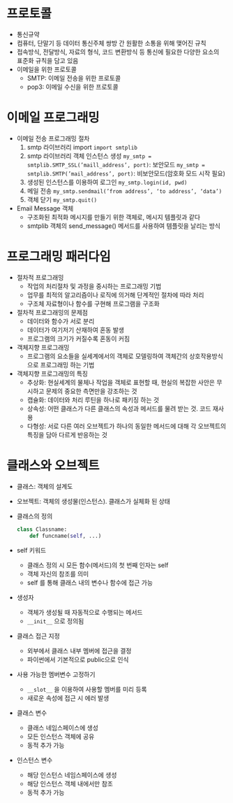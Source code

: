 # 프로토콜

- 통신규약
- 컴퓨터, 단말기 등 데이터 통신주체 쌍방 간 원활한 소통을 위해 맺어진 규칙
- 접속방식, 전달방식, 자료의 형식, 코드 변환방식 등 통신에 필요한 다양한 요소의 표준화 규칙을 담고 있음
- 이메일을 위한 프로토콜
  - SMTP: 이메일 전송을 위한 프로토콜
  - pop3: 이메일 수신을 위한 프로토콜

# 이메일 프로그래밍

- 이메일 전송 프로그래밍 절차
    1. smtp 라이브러리 import
    `import smtplib`
    2. smtp 라이브러리 객체 인스턴스 생성
    `my_smtp = smtplib.SMTP_SSL(’maill_address’, port)`:  보안모드
    `my_smtp = smtplib.SMTP(’mail_address’, port)`: 비보안모드(암호화 모드 시작 필요)
    3. 생성된 인스턴스를 이용하여 로그인
    `my_smtp.login(id, pwd)`
    4. 메일 전송
    `my_smtp.sendmail(’from address’, ‘to address’, ‘data’)`
    5. 객체 닫기
    `my_smtp.quit()`
- Email Message 객체
  - 구조화된 최적화 메시지를 만들기 위한 객체로, 메시지 템플릿과 같다
  - smtplib 객체의 send_message() 메서드를 사용하여 템플릿을 날리는 방식

# 프로그래밍 패러다임

- 절차적 프로그래밍
  - 작업의 처리절차 및 과정을 중시하는 프로그래밍 기법
  - 업무를 최적의 알고리즘이나 로직에 의거해 단계적인 절차에 따라 처리
  - 구조체 자료형이나 함수를 구현해 프로그램을 구조화
- 절차적 프로그래밍의 문제점
  - 데이터와 함수가 서로 분리
  - 데이터가 여기저기 산재하여 혼동 발생
  - 프로그램의 크기가 커질수록 혼동이 커짐
- 객체지향 프로그래밍
  - 프로그램의 요소들을 실세계에서의 객체로 모델링하여 객체간의 상호작용방식으로 프로그래밍 하는 기법
- 객체지향 프로그래밍의 특징
  - 추상화: 현실세계의 물체나 작업을 객체로 표현할 때, 현실의 복잡한 사안은 무시하고 문제의 중요한 측면만을 강조하는 것
  - 캡슐화: 데이터와 처리 루틴을 하나로 패키징 하는 것
  - 상속성: 어떤 클래스가 다른 클래스의 속성과 메서드를 물려 받는 것. 코드 재사용
  - 다형성: 서로 다른 여러 오브젝트가 하나의 동일한 메서드에 대해 각 오브젝트의 특징을 담아 다르게 반응하는 것

# 클래스와 오브젝트

- 클래스: 객체의 설계도
- 오브젝트: 객체의 생성물(인스턴스). 클래스가 실체화 된 상태
- 클래스의 정의
    
    ```python
    class Classname:
    	def funcname(self, ...)
    ```
    
- self 키워드
  - 클래스 정의 시 모든 함수(메서드)의 첫 번째 인자는 self
  - 객체 자신의 참조를 의미
  - self 를 통해 클래스 내의 변수나 함수에 접근 가능
- 생성자
  - 객체가 생성될 때 자동적으로 수행되는 메서드
  - `__init__` 으로 정의됨
- 클래스 접근 지정
  - 외부에서 클래스 내부 멤버에 접근을 결정
  - 파이썬에서 기본적으로 public으로 인식
- 사용 가능한 멤버변수 고정하기
  - `__slot__` 을 이용하여 사용할 멤버를 미리 등록
  - 새로운 속성에 접근 시 에러 발생
- 클래스 변수
  - 클래스 네임스페이스에 생성
  - 모든 인스턴스 객체에 공유
  - 동적 추가 가능
- 인스턴스 변수
  - 해당 인스턴스 네임스페이스에 생성
  - 해당 인스턴스 객체 내에서만 참조
  - 동적 추가 가능
